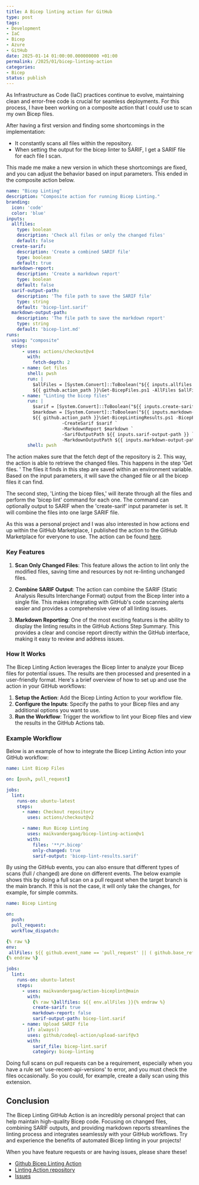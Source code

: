 ```yaml
---
title: A Bicep linting action for GitHub
type: post
tags:
- Development
- IaC
- Bicep
- Azure
- GitHub
date: 2025-01-14 01:00:00.000000000 +01:00
permalink: /2025/01/bicep-linting-action
categories:
- Bicep
status: publish
---
```


As Infrastructure as Code (IaC) practices continue to evolve, maintaining clean and error-free code is crucial for seamless deployments. For this process, I have been working on a composite action that I could use to scan my own Bicep files.

After having a first version and finding some shortcomings in the implementation:

- It constantly scans all files within the repository.
- When setting the output for the bicep linter to SARIF, I get a SARIF file for each file I scan.

This made me make a new version in which these shortcomings are fixed, and you can adjust the behavior based on input parameters. This ended in the composite action below.

```yml
name: "Bicep Linting"
description: "Composite action for running Bicep Linting."
branding:
  icon: 'code'
  color: 'blue'
inputs:
  allfiles:
    type: boolean
    description: 'Check all files or only the changed files'
    default: false
  create-sarif:
    description: 'Create a combined SARIF file'
    type: boolean
    default: true
  markdown-report:
    description: 'Create a markdown report'
    type: boolean
    default: false
  sarif-output-path:
    description: 'The file path to save the SARIF file'
    type: string
    default: 'bicep-lint.sarif'
  markdown-output-path:
    description: 'The file path to save the markdown report'
    type: string
    default: 'bicep-lint.md'
runs:
  using: "composite"
  steps:
      - uses: actions/checkout@v4
        with:
          fetch-depth: 2
      - name: Get files
        shell: pwsh
        run: |
          $allFiles = [System.Convert]::ToBoolean("${{ inputs.allfiles }}")
          ${{ github.action_path }}\Get-BicepFiles.ps1 -AllFiles $allFiles
      - name: "Linting the bicep files"
        run: |
          $sarif = [System.Convert]::ToBoolean("${{ inputs.create-sarif }}")
          $markdown = [System.Convert]::ToBoolean("${{ inputs.markdown-report }}")
          ${{ github.action_path }}\Get-BicepLintingResults.ps1 -BicepFilesJson ${{ env.BICEP_FILES }} `
                     -CreateSarif $sarif `
                     -MarkdownReport $markdown `
                     -SarifOutputPath ${{ inputs.sarif-output-path }} `
                     -MarkdownOutputPath ${{ inputs.markdown-output-path }}
        shell: pwsh
```

The action makes sure that the fetch dept of the repository is 2. This way, the action is able to retrieve the changed files. This happens in the step 'Get files. ' The files it finds in this step are saved within an environment variable. Based on the input parameters, it will save the changed file or all the bicep files it can find.

The second step, 'Linting the bicep files,' will iterate through all the files and perform the 'bicep lint' command for each one. The command can optionally output to SARIF when the 'create-sarif' input parameter is set. It will combine the files into one large SARIF file.

As this was a personal project and I was also interested in how actions end up within the GitHub Marketplace, I published the action to the GitHub Marketplace for everyone to use. The action can be found [here](https://github.com/marketplace/actions/bicep-linting).

### Key Features

1. **Scan Only Changed Files**: This feature allows the action to lint only the modified files, saving time and resources by not re-linting unchanged files.

2. **Combine SARIF Output**: The action can combine the SARIF (Static Analysis Results Interchange Format) output from the Bicep linter into a single file. This makes integrating with GitHub's code scanning alerts easier and provides a comprehensive view of all linting issues.

3. **Markdown Reporting**: One of the most exciting features is the ability to display the linting results in the GitHub Actions Step Summary. This provides a clear and concise report directly within the GitHub interface, making it easy to review and address issues.

### How It Works

The Bicep Linting Action leverages the Bicep linter to analyze your Bicep files for potential issues. The results are then processed and presented in a user-friendly format. Here's a brief overview of how to set up and use the action in your GitHub workflows:

1. **Setup the Action**: Add the Bicep Linting Action to your workflow file.
2. **Configure the Inputs**: Specify the paths to your Bicep files and any additional options you want to use.
3. **Run the Workflow**: Trigger the workflow to lint your Bicep files and view the results in the GitHub Actions tab.

### Example Workflow

Below is an example of how to integrate the Bicep Linting Action into your GitHub workflow:

```yml
name: Lint Bicep Files

on: [push, pull_request]

jobs:
  lint:
    runs-on: ubuntu-latest
    steps:
      - name: Checkout repository
        uses: actions/checkout@v2

      - name: Run Bicep Linting
        uses: maikvandergaag/bicep-linting-action@v1
        with:
          files: '**/*.bicep'
          only-changed: true
          sarif-output: 'bicep-lint-results.sarif'
```

By using the GitHub events, you can also ensure that different types of scans (full / changed) are done on different events. The below example shows this by doing a full scan on a pull request when the target branch is the main branch. If this is not the case, it will only take the changes, for example, for simple commits.

```yml
name: Bicep Linting

on:
  push:
  pull_request:
  workflow_dispatch:

{% raw %}
env:
 allFiles: ${{ github.event_name == 'pull_request' || ( github.base_ref == 'main') }}
{% endraw %}

jobs:
  lint:
    runs-on: ubuntu-latest
    steps:
      - uses: maikvandergaag/action-biceplint@main
        with:
          {% raw %}allfiles: ${{ env.allFiles }}{% endraw %}
          create-sarif: true
          markdown-report: false
          sarif-output-path: bicep-lint.sarif
      - name: Upload SARIF file
        if: always()
        uses: github/codeql-action/upload-sarif@v3
        with:
          sarif_file: bicep-lint.sarif
          category: bicep-linting
```

Doing full scans on pull requests can be a requirement, especially when you have a rule set 'use-recent-api-versions' to error, and you must check the files occasionally. So you could, for example, create a daily scan using this extension.

## Conclusion

The Bicep Linting GitHub Action is an incredibly personal project that can help maintain high-quality Bicep code. Focusing on changed files, combining SARIF outputs, and providing markdown reports streamlines the linting process and integrates seamlessly with your GitHub workflows. Try and experience the benefits of automated Bicep linting in your projects!

When you have feature requests or are having issues, please share these!

- [Github Bicep Linting Action](https://github.com/marketplace/actions/bicep-linting)
- [Linting Action repository](https://github.com/maikvandergaag/action-biceplint)
- [Issues](https://github.com/maikvandergaag/action-biceplint/issues)
